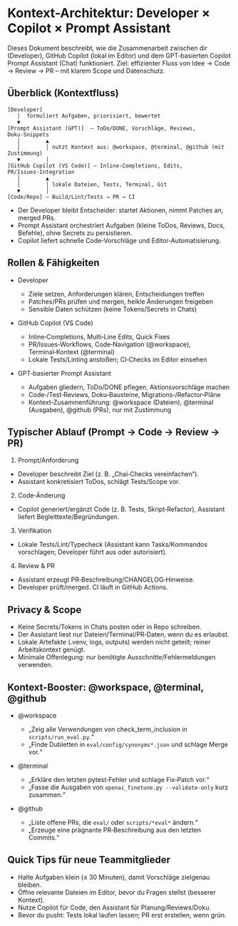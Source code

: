# Kontext-Architektur: Developer × Copilot × Prompt Assistant

Dieses Dokument beschreibt, wie die Zusammenarbeit zwischen dir (Developer), GitHub Copilot (lokal im Editor) und dem GPT‑basierten Copilot Prompt Assistant (Chat) funktioniert. Ziel: effizienter Fluss von Idee → Code → Review → PR – mit klarem Scope und Datenschutz.

## Überblick (Kontextfluss)

```
[Developer]
   │  formuliert Aufgaben, priorisiert, bewertet
   ▼
[Prompt Assistant (GPT)]  — ToDo/DONE, Vorschläge, Reviews, Doku‑Snippets
   │        ▲
   │        │ nutzt Kontext aus: @workspace, @terminal, @github (mit Zustimmung)
   ▼        │
[GitHub Copilot (VS Code)] — Inline‑Completions, Edits, PR/Issues‑Integration
   │        ▲
   │        │ lokale Dateien, Tests, Terminal, Git
   ▼        │
[Code/Repo] — Build/Lint/Tests → PR → CI
```

- Der Developer bleibt Entscheider: startet Aktionen, nimmt Patches an, merged PRs.
- Prompt Assistant orchestriert Aufgaben (kleine ToDos, Reviews, Docs, Befehle), ohne Secrets zu persistieren.
- Copilot liefert schnelle Code‑Vorschläge und Editor‑Automatisierung.

## Rollen & Fähigkeiten

- Developer
  - Ziele setzen, Anforderungen klären, Entscheidungen treffen
  - Patches/PRs prüfen und mergen, heikle Änderungen freigeben
  - Sensible Daten schützen (keine Tokens/Secrets in Chats)

- GitHub Copilot (VS Code)
  - Inline‑Completions, Multi‑Line Edits, Quick Fixes
  - PR/Issues‑Workflows, Code‑Navigation (@workspace), Terminal‑Kontext (@terminal)
  - Lokale Tests/Linting anstoßen; CI‑Checks im Editor einsehen

- GPT‑basierter Prompt Assistant
  - Aufgaben gliedern, ToDo/DONE pflegen, Aktionsvorschläge machen
  - Code‑/Test‑Reviews, Doku‑Bausteine, Migrations‑/Refactor‑Pläne
  - Kontext‑Zusammenführung: @workspace (Dateien), @terminal (Ausgaben), @github (PRs), nur mit Zustimmung

## Typischer Ablauf (Prompt → Code → Review → PR)

1) Prompt/Anforderung
- Developer beschreibt Ziel (z. B. „Chai‑Checks vereinfachen“).
- Assistant konkretisiert ToDos, schlägt Tests/Scope vor.

2) Code‑Änderung
- Copilot generiert/ergänzt Code (z. B. Tests, Skript‑Refactor), Assistant liefert Begleittexte/Begründungen.

3) Verifikation
- Lokale Tests/Lint/Typecheck (Assistant kann Tasks/Kommandos vorschlagen; Developer führt aus oder autorisiert).

4) Review & PR
- Assistant erzeugt PR‑Beschreibung/CHANGELOG‑Hinweise.
- Developer prüft/merged. CI läuft in GitHub Actions.

## Privacy & Scope

- Keine Secrets/Tokens in Chats posten oder in Repo schreiben.
- Der Assistant liest nur Dateien/Terminal/PR‑Daten, wenn du es erlaubst.
- Lokale Artefakte (.venv, logs, outputs) werden nicht geteilt; reiner Arbeitskontext genügt.
- Minimale Offenlegung: nur benötigte Ausschnitte/Fehlermeldungen verwenden.

## Kontext-Booster: @workspace, @terminal, @github

- @workspace
  - „Zeig alle Verwendungen von check_term_inclusion in `scripts/run_eval.py`.“
  - „Finde Dubletten in `eval/config/synonyms*.json` und schlage Merge vor.“

- @terminal
  - „Erkläre den letzten pytest‑Fehler und schlage Fix‑Patch vor.“
  - „Fasse die Ausgaben von `openai_finetune.py --validate-only` kurz zusammen.“

- @github
  - „Liste offene PRs, die `eval/` oder `scripts/*eval*` ändern.“
  - „Erzeuge eine prägnante PR‑Beschreibung aus den letzten Commits.“

## Quick Tips für neue Teammitglieder

- Halte Aufgaben klein (≤ 30 Minuten), damit Vorschläge zielgenau bleiben.
- Öffne relevante Dateien im Editor, bevor du Fragen stellst (besserer Kontext).
- Nutze Copilot für Code, den Assistant für Planung/Reviews/Doku.
- Bevor du pusht: Tests lokal laufen lassen; PR erst erstellen, wenn grün.
